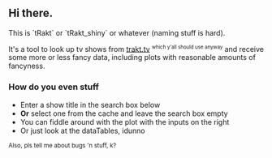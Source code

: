 ## Hi there.
<p class = "lead">This is `tRakt` or `tRakt_shiny` or whatever (naming stuff is hard).</p>

<p class = "lead">It's a tool to look up tv shows from <a href = 'http://trakt.tv'>trakt.tv</a> <sup><small>which y'all should use anyway</small></sup> and receive some more or less fancy data, including plots with reasonable amounts of fancyness.</p>

### How do you even stuff

* Enter a show title in the search box below 
* **Or** select one from the cache and leave the search box empty
* You can fiddle around with the plot with the inputs on the right
* Or just look at the dataTables, idunno

<small>Also, pls tell me about bugs 'n stuff, k?</small>
